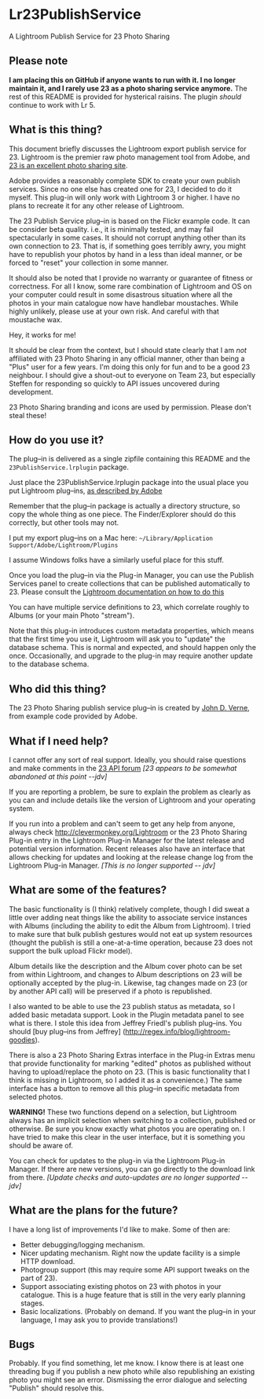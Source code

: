 # Lr23PublishService
A Lightroom Publish Service for 23 Photo Sharing

## Please note
**I am placing this on GitHub if anyone wants to run with it. I no longer maintain it, and
I rarely use 23 as a photo sharing service anymore.** The rest of this README is provided for
hysterical raisins. The plugin _should_ continue to work with Lr 5.

## What is this thing?

This document briefly discusses the Lightroom export publish service for
23. Lightroom is the premier raw photo management tool from Adobe, and
[23 is an excellent photo sharing site](http://23hq.com).

Adobe provides a reasonably complete SDK to create your own publish
services. Since no one else has created one for 23, I decided to do it
myself. This plug-in will only work with Lightroom 3 or higher. I have no
plans to recreate it for any other release of Lightroom.

The 23 Publish Service plug–in is based on the Flickr example code. It can
be consider beta quality. i.e., it is minimally tested, and may fail
spectacularly in some cases. It should not corrupt anything other than
its own connection to 23. That is, if something goes terribly awry, you
might have to republish your photos by hand in a less than ideal manner,
or be forced to "reset" your collection in some manner.

It should also be noted that I provide no warranty or guarantee
of fitness or correctness. For all I know, some rare combination of
Lightroom and OS on your computer could result in some disastrous
situation where all the photos in your main catalogue now have
handlebar moustaches. While highly unlikely, please use at your own
risk. And careful with that moustache wax.

Hey, it works for me!

It should be clear from the context, but I should state clearly that I
am *not* affiliated with 23 Photo Sharing in any official manner, other than
being a "Plus" user for a few years. I'm doing this only for fun and to be
a good 23 neighbour. I should give a shout-out to everyone on Team 23, but
especially Steffen for responding so quickly to API issues uncovered
during development.

23 Photo Sharing branding and icons are used by permission. Please don't
steal these!

## How do you use it?

The plug–in is delivered as a single zipfile containing this README and the `23PublishService.lrplugin` package.

Just place the 23PublishService.lrplugin package into the usual place
you put Lightroom plug–ins, [as described by Adobe](http://help.adobe.com/en_US/Lightroom/3.0/Using/WSB8C2DF2B-2ED0-4b97-BA18-5DBEDC69E7D9.html)

Remember that the plug–in package is actually a directory structure, so
copy the whole thing as one piece. The Finder/Explorer should do this
correctly, but other tools may not.

I put my export plug–ins on a Mac here:
`~/Library/Application Support/Adobe/Lightroom/Plugins`

I assume Windows folks have a similarly useful place for this stuff.

Once you load the plug–in via the Plug-in Manager, you can use the Publish
Services panel to create collections that can be published automatically
to 23. Please consult the
[Lightroom documentation on how to do this](http://help.adobe.com/en_US/Lightroom/3.0/Using/WS43660fa5a9ec95a81172e08124a15d684d-7ffe.html)

You can have multiple service definitions to 23, which correlate roughly to
Albums (or your main Photo "stream").

Note that this plug-in introduces custom metadata properties, which means
that the first time you use it, Lightroom will ask you to "update" the
database schema. This is normal and expected, and should happen only the
once. Occasionally, and upgrade to the plug-in may require another update
to the database schema.

## Who did this thing?

The 23 Photo Sharing publish service plug–in is created by [John D. Verne](http://clevermonkey.org),
from example code provided by Adobe.

## What if I need help?

I cannot offer any sort of real support. Ideally, you should raise questions and make comments in the [23 API forum](http://www.23hq.com/photogroup/tech/conversation) _[23 appears to be somewhat abandoned at this point --jdv]_

If you are reporting a problem, be sure to explain the problem as clearly as you can and include details like the version of Lightroom and your operating system.

If you run into a problem and can't seem to get any help from anyone,
always check http://clevermonkey.org/Lightroom or the 23 Photo Sharing
Plug-in entry in the Lightroom Plug-in Manager for the latest release
and potential version information. Recent releases also have an
interface that allows checking for updates and looking at the release
change log from the Lightroom Plug-in Manager. _[This is no longer supported -- jdv]_

## What are some of the features?

The basic functionality is (I think) relatively complete, though I did
sweat a little over adding neat things like the ability to associate
service instances with Albums (including the ability to edit the Album
from Lightroom). I tried to make sure that bulk publish gestures would
not eat up system resources (thought the publish is still a
one-at-a-time operation, because 23 does not support the bulk upload
Flickr model).

Album details like the description and the Album cover photo can be set
from within Lightroom, and changes to Album descriptions on 23 will be
optionally accepted by the plug-in. Likewise, tag changes made on 23 
(or by another API call) will be preserved if a photo is republished.

I also wanted to be able to use the 23 publish status as metadata, so I
added basic metadata support.  Look in the Plugin metadata panel to see
what is there. I stole this idea from Jeffrey Friedl's publish plug–ins.
You should [buy plug–ins from Jeffrey]
(http://regex.info/blog/lightroom-goodies).

There is also a 23 Photo Sharing Extras interface in the Plug-in Extras
menu that provide functionality for marking "edited" photos as published
without having to upload/replace the photo on 23. (This is basic
functionality that I think is missing in Lightroom, so I added it as
a convenience.)  The same interface has a button to remove all this
plug–in specific metadata from selected photos.

**WARNING!** These two functions depend on a selection, but Lightroom always
has an implicit selection when switching to a collection, published or
otherwise. Be sure you know exactly what photos you are operating on. I
have tried to make this clear in the user interface, but it is something
you should be aware of.

You can check for updates to the plug-in via the Lightroom Plug-in Manager.
If there are new versions, you can go directly to the download link from
there. _[Update checks and auto-updates are no longer supported -- jdv]_

## What are the plans for the future?

I have a long list of improvements I'd like to make. Some of then are:

* Better debugging/logging mechanism.
* Nicer updating mechanism. Right now the update facility is a simple
  HTTP download.
* Photogroup support (this may require some API support tweaks on the
  part of 23).  
* Support associating existing photos on 23 with photos in your catalogue.
  This is a huge feature that is still in the very early planning stages.
* Basic localizations. (Probably on demand. If you want the plug–in in your
  language, I may ask you to provide translations!)

## Bugs

Probably. If you find something, let me know. I know there is at least one
threading bug if you publish a new photo while also republishing an
existing photo you might see an error. Dismissing the error dialogue and
selecting "Publish" should resolve this.
